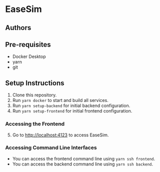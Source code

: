 # EaseSim

## Authors

## Pre-requisites
- Docker Desktop
- yarn
- git

## Setup Instructions
1. Clone this repository.
2. Run `yarn docker` to start and build all services.
3. Run `yarn setup-backend` for initial backend configuration.
4. Run `yarn setup-frontend` for initial frontend configuration.

### Accessing the Frontend
5. Go to [http://localhost:4123](http://localhost:4123) to access EaseSim.

### Accessing Command Line Interfaces
- You can access the frontend command line using `yarn ssh frontend`.
- You can access the backend command line using `yarn ssh backend`.
